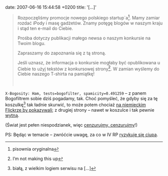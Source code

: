 date: 2007-06-16 15:44:58 +0200
title: '[…]'

> Rozpoczęliśmy promocje nowego polskiego startup`a[^1]. Mamy zamiar rozdać iPody i masę gadżetów. Znamy potęgę blogów w naszym kraju i stąd ten e-mail do Ciebie.
>
> Prośba dotyczy publikacji małego newsa o naszym konkursie na Twoim blogu.
>
> Zapraszamy do zapoznania się z tą stroną.
>
> Jeśli uznasz, że informacja o konkursie mogłaby być opublikowana u Ciebie to użyj tekstów z konkursowej strony[^2]. W zamian wyślemy do Ciebie naszego T-shirta na pamiątkę!
>
>  

`X-Bogosity: Ham, tests=bogofilter, spamicity=0.491259` – z panem Bogofiltrem sobie dziś pogadamy, tak. Choć pomyśleć, że gdyby się za tę koszulkę[^3] tak ładnie skurwić, to może potem chociaż [na niemieckim Flickrze by pokazywali](http://flickr.com/photos/leb2ashta/549067962/ 'ładne hasło'); z drugiej strony – nawet w koszulce i tak pewnie [wytną](http://flickr.com/photos/dzejdi/555891342/ 'lecken Sie, bitte').

(Świat jest pełen niespodzianek, więc [cenzurujmy, cenzurujmy](http://maps.google.com/maps?t=k&ll=32.676138,-117.157763&spn=0.001508,0.002596 'zlinkowałbym do maps.google.de, ale kto wie, co tam zobaczycie')!)

PS: Będąc w temacie – zwróćcie uwagę, za co w IV RP [ryzykuje się ciupą](http://www.pardon.pl/artykul/1816/ 'jak nie grzywna to zawiasy').

[^1]: pisownia oryginalna
[^2]: I’m not making this up
[^3]: białą, z wielkim logiem serwisu na […]
